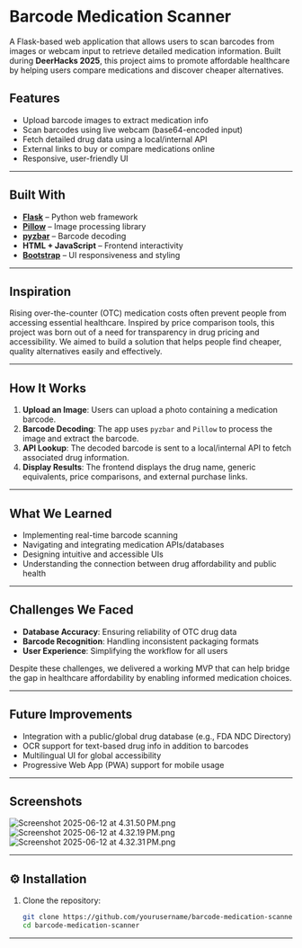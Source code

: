 # Barcode Medication Scanner

A Flask-based web application that allows users to scan barcodes from images or webcam input to retrieve detailed medication information. Built during **DeerHacks 2025**, this project aims to promote affordable healthcare by helping users compare medications and discover cheaper alternatives.

## Features

-  Upload barcode images to extract medication info
-  Scan barcodes using live webcam (base64-encoded input)
-  Fetch detailed drug data using a local/internal API
-  External links to buy or compare medications online
-  Responsive, user-friendly UI

---

## Built With

- **[Flask](https://flask.palletsprojects.com/)** – Python web framework
- **[Pillow](https://python-pillow.org/)** – Image processing library
- **[pyzbar](https://github.com/NaturalHistoryMuseum/pyzbar)** – Barcode decoding
- **HTML + JavaScript** – Frontend interactivity
- **[Bootstrap](https://getbootstrap.com/)** – UI responsiveness and styling

---

## Inspiration

Rising over-the-counter (OTC) medication costs often prevent people from accessing essential healthcare. Inspired by price comparison tools, this project was born out of a need for transparency in drug pricing and accessibility. We aimed to build a solution that helps people find cheaper, quality alternatives easily and effectively.

---

## How It Works

1. **Upload an Image**: Users can upload a photo containing a medication barcode.
2. **Barcode Decoding**: The app uses `pyzbar` and `Pillow` to process the image and extract the barcode.
3. **API Lookup**: The decoded barcode is sent to a local/internal API to fetch associated drug information.
4. **Display Results**: The frontend displays the drug name, generic equivalents, price comparisons, and external purchase links.

---

## What We Learned

-  Implementing real-time barcode scanning
-  Navigating and integrating medication APIs/databases
-  Designing intuitive and accessible UIs
-  Understanding the connection between drug affordability and public health

---

## Challenges We Faced

- **Database Accuracy**: Ensuring reliability of OTC drug data
- **Barcode Recognition**: Handling inconsistent packaging formats
- **User Experience**: Simplifying the workflow for all users

Despite these challenges, we delivered a working MVP that can help bridge the gap in healthcare affordability by enabling informed medication choices.

---

## Future Improvements

- Integration with a public/global drug database (e.g., FDA NDC Directory)
- OCR support for text-based drug info in addition to barcodes
- Multilingual UI for global accessibility
- Progressive Web App (PWA) support for mobile usage

---

## Screenshots

![Screenshot 2025-06-12 at 4.31.50 PM.png](uploads/Screenshot%202025-06-12%20at%204.31.50%E2%80%AFPM.png)
![Screenshot 2025-06-12 at 4.32.19 PM.png](uploads/Screenshot%202025-06-12%20at%204.32.19%E2%80%AFPM.png)
![Screenshot 2025-06-12 at 4.32.31 PM.png](uploads/Screenshot%202025-06-12%20at%204.32.31%E2%80%AFPM.png)

---

## ⚙️ Installation

1. Clone the repository:
   ```bash
   git clone https://github.com/yourusername/barcode-medication-scanner.git
   cd barcode-medication-scanner

---
